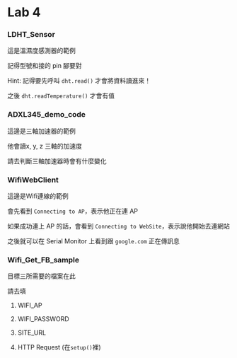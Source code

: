 # Lab 4

### LDHT_Sensor
這是溫濕度感測器的範例

記得型號和接的 pin 腳要對

Hint: 記得要先呼叫 `dht.read()` 才會將資料讀進來！

之後 `dht.readTemperature()` 才會有值

### ADXL345_demo_code
這邊是三軸加速器的範例

他會讀x, y, z 三軸的加速度

請去判斷三軸加速器時會有什麼變化

### WifiWebClient
這邊是Wifi連線的範例

會先看到 `Connecting to AP`，表示他正在連 AP

如果成功連上 AP 的話，會看到 `Connecting to WebSite`，表示說他開始去連網站

之後就可以在 Serial Monitor 上看到跟 `google.com` 正在傳訊息


### Wifi_Get_FB_sample
目標三所需要的檔案在此

請去填

1. WIFI_AP

1. WIFI_PASSWORD

1. SITE_URL

1. HTTP Request (在`setup()`裡)
